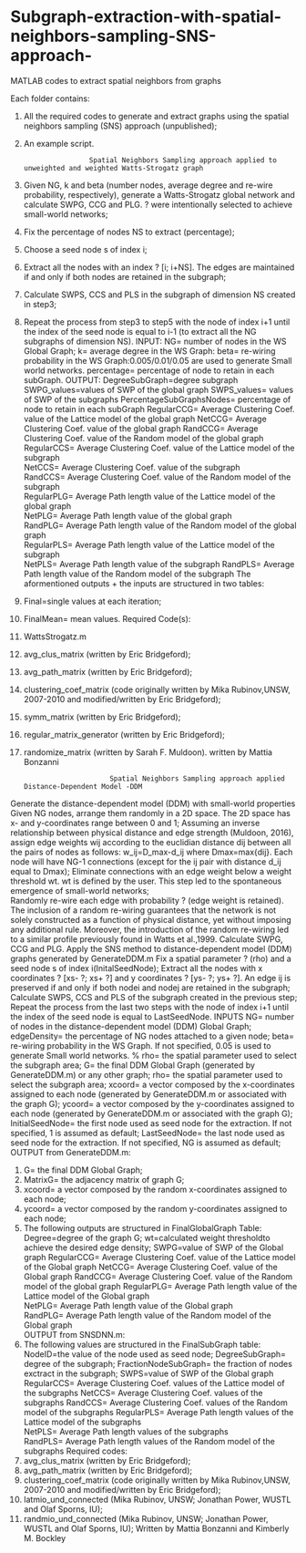 # Subgraph-extraction-with-spatial-neighbors-sampling-SNS-approach-
MATLAB codes to extract spatial neighbors from graphs

Each folder contains:
1) All the required codes to generate and extract graphs using the spatial neighbors sampling (SNS) approach (unpublished);
2) An example script. 

                       Spatial Neighbors Sampling approach applied to unweighted and weighted Watts-Strogatz graph
1) Given NG, k and beta (number nodes, average degree and re-wire probability, respectively), generate a Watts-Strogatz global network and calculate SWPG, CCG and PLG. ? were intentionally selected to achieve small-world networks; 
2) Fix the percentage of nodes NS to extract (percentage); 
3) Choose a seed node s of index i; 
4) Extract all the nodes with an index ? [i; i+NS]. The edges are maintained if and only if both nodes are retained in the subgraph; 
5) Calculate SWPS, CCS and PLS in the subgraph of dimension NS created in step3; 
6) Repeat the process from step3 to step5 with the node of index i+1 until the index of the seed node is equal to i-1 (to extract all the NG subgraphs of dimension NS).
   INPUT:
NG= number of nodes in the WS Global Graph;
k= average degree in the WS Graph:
beta= re-wiring probability in the WS Graph:0.005/0.01/0.05 are used to generate Small world networks. 
percentage= percentage of node to retain in each subGraph. 
    OUTPUT:
DegreeSubGraph=degree subgraph
SWPG_values=values of SWP of the global graph 
SWPS_values= values of SWP of the subgraphs 
PercentageSubGraphsNodes= percentage of node to retain in each subGraph 
RegularCCG= Average Clustering Coef. value of the Lattice model of the global graph
NetCCG= Average Clustering Coef. value of the global graph 
RandCCG= Average Clustering Coef. value of the Random model of the global graph 
RegularCCS= Average Clustering Coef. value of the Lattice model of the subgraph  
NetCCS= Average Clustering Coef. value of the subgraph   
RandCCS= Average Clustering Coef. value of the Random model of the subgraph   
RegularPLG= Average Path length value of the Lattice model of the global graph  
NetPLG= Average Path length value of the global graph   
RandPLG= Average Path length value of the Random model of the global graph   
RegularPLS= Average Path length value of the Lattice model of the subgraph   
NetPLS= Average Path length value of the subgraph 
RandPLS= Average Path length value of the Random model of the subgraph
The aformentioned outputs + the inputs are structured in two tables:
1) Final=single values at each iteration;
2) FinalMean= mean values.
    Required Code(s):
1) WattsStrogatz.m
2) avg_clus_matrix (written by Eric Bridgeford);
3) avg_path_matrix (written by Eric Bridgeford);
4) clustering_coef_matrix (code originally written by Mika Rubinov,UNSW, 2007-2010 and modified/written by Eric Bridgeford);
5) symm_matrix (written by Eric Bridgeford);
6) regular_matrix_generator (written by Eric Bridgeford);
7) randomize_matrix (written by Sarah F. Muldoon).
 written by Mattia Bonzanni
    
                            Spatial Neighbors Sampling approach applied Distance-Dependent Model -DDM
Generate the distance-dependent model (DDM) with small-world properties
Given NG nodes, arrange them randomly in a 2D space. The 2D space has x- and y-coordinates range between 0 and 1;
Assuming an inverse relationship between physical distance and edge strength (Muldoon, 2016), assign edge weights wij according to the euclidian distance dij between all the pairs of nodes as follows: w_ij=D_max-d_ij where Dmax=max{dij}. Each node will have NG-1 connections (except for the ij pair with distance d_ij equal to Dmax);
Eliminate connections with an edge weight below a weight threshold wt. wt is defined by the user. This step led to the spontaneous emergence of small-world networks;  
Randomly re-wire each edge with probability ? (edge weight is retained). The inclusion of a random re-wiring guarantees that the network is not solely constructed as a function of physical distance, yet without imposing any additional rule. Moreover, the introduction of the random re-wiring led to a similar profile previously found in Watts et al.,1999. 
Calculate SWPG, CCG and PLG.
Apply the SNS method to distance-dependent model (DDM) graphs generated by GenerateDDM.m
Fix a spatial parameter ? (rho) and a seed node s  of index i(InitalSeedNode);
Extract all the nodes with x coordinates ? [xs- ?; xs+ ?] and y coordinates ? [ys- ?; ys+ ?]. An edge ij is preserved if and only if both nodei and nodej are retained in the subgraph; 
Calculate SWPS, CCS and PLS of the subgraph created in the previous step;
Repeat the process from the last two steps with the node of index i+1 until the index of the seed node is equal to LastSeedNode.
   INPUTS
NG= number of nodes in the distance-dependent model (DDM) Global Graph;
edgeDensity= the percentage of NG nodes attached to a given node; 
beta= re-wiring probability in the WS Graph. If not specified, 0.05 is used to generate Small world networks. % rho= the spatial parameter used to select the subgraph area;
G= the final DDM Global Graph (generated by GenerateDDM.m) or any other graph;
rho= the spatial parameter used to select the subgraph area;
xcoord= a vector composed by the x-coordinates assigned to each node (generated by GenerateDDM.m or associated with the graph G);
ycoord= a vector composed by the y-coordinates assigned to each node (generated by GenerateDDM.m or associated with the graph G);
InitialSeedNode= the first node used as seed node for the extraction. If not specified, 1 is assumed as default;
LastSeedNode= the last node used as seed node for the extraction. If not specified, NG is assumed as default;
    OUTPUT from GenerateDDM.m:
1) G= the final DDM Global Graph;
2) MatrixG= the adjacency matrix of graph G;
3) xcoord= a vector composed by the random x-coordinates assigned to each node;
4) ycoord= a vector composed by the random y-coordinates assigned to each node;
5) The following outputs are structured in FinalGlobalGraph Table:
Degree=degree of the graph G;
wt=calculated weight thresholdto achieve the desired edge density;
SWPG=value of SWP of the Global graph 
RegularCCG= Average Clustering Coef. value of the Lattice model of the Global graph
NetCCG= Average Clustering Coef. value of the Global graph 
RandCCG= Average Clustering Coef. value of the Random model of the global graph 
RegularPLG= Average Path length value of the Lattice model of the Global graph  
NetPLG= Average Path length value of the Global graph   
RandPLG= Average Path length value of the Random model of the Global graph   
  OUTPUT from SNSDNN.m:
1) The following values are structured in the FinalSubGraph table:
NodeID=the value of the node used as seed node;
DegreeSubGraph= degree of the subgraph;
FractionNodeSubGraph= the fraction of nodes exctract in the subgraph;
SWPS=value of SWP of the Global graph 
RegularCCS= Average Clustering Coef. values of the Lattice model of the subgraphs 
NetCCS= Average Clustering Coef. values of the subgraphs 
RandCCS= Average Clustering Coef. values of the Random model of the subgraphs 
RegularPLS= Average Path length values of the Lattice model of the subgraphs  
NetPLS= Average Path length values of the subgraphs   
RandPLS= Average Path length values of the Random model of the subgraphs
  Required codes:
1) avg_clus_matrix (written by Eric Bridgeford);
2) avg_path_matrix (written by Eric Bridgeford);
3) clustering_coef_matrix (code originally written by Mika Rubinov,UNSW, 2007-2010 and modified/written by Eric Bridgeford);
4) latmio_und_connected (Mika Rubinov, UNSW; Jonathan Power, WUSTL and Olaf Sporns, IU);
5) randmio_und_connected (Mika Rubinov, UNSW; Jonathan Power, WUSTL and Olaf Sporns, IU);
Written by Mattia Bonzanni and Kimberly M. Bockley

